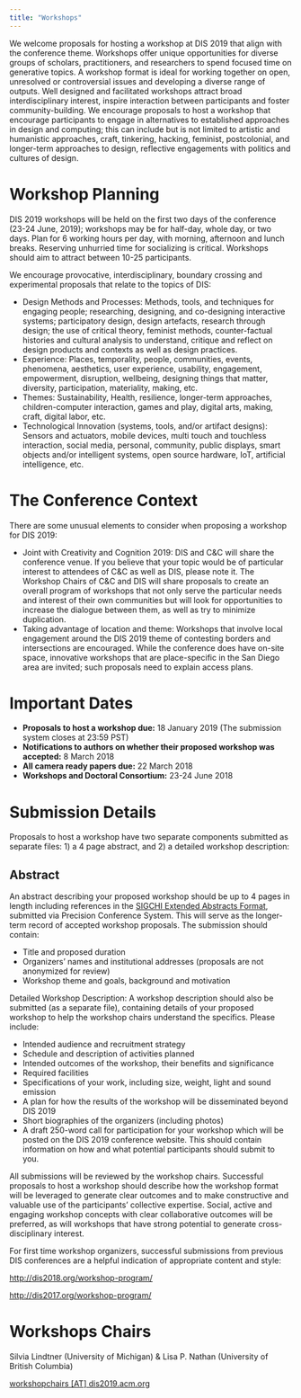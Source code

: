 ```yaml
---
title: "Workshops"
---
```


We welcome proposals for hosting a workshop at DIS 2019 that align with the conference theme. Workshops offer unique opportunities for diverse groups of scholars, practitioners, and researchers to spend focused time on generative topics. A workshop format is ideal for working together on open, unresolved or controversial issues and developing a diverse range of outputs. Well designed and facilitated workshops attract broad interdisciplinary interest, inspire interaction between participants and foster community-building. We encourage proposals to host a workshop that encourage participants to engage in alternatives to established approaches in design and computing; this can include but is not limited to artistic and humanistic approaches, craft, tinkering, hacking, feminist, postcolonial, and longer-term approaches to design, reflective engagements with politics and cultures of design.
 
# Workshop Planning
DIS 2019 workshops will be held on the first two days of the conference (23-24 June, 2019); workshops may be for half-day, whole day, or two days. Plan for 6 working hours per day, with morning, afternoon and lunch breaks. Reserving unhurried time for socializing is critical. Workshops should aim to attract between 10-25 participants.

We encourage provocative, interdisciplinary, boundary crossing and experimental proposals that relate to the topics of DIS:

- Design Methods and Processes: Methods, tools, and techniques for engaging people; researching, designing, and co-designing interactive systems; participatory design, design artefacts, research through design; the use of critical theory, feminist methods, counter-factual histories and cultural analysis to understand, critique and reflect on design products and contexts as well as design practices.
- Experience: Places, temporality, people, communities, events, phenomena, aesthetics, user experience, usability, engagement, empowerment, disruption, wellbeing, designing things that matter, diversity, participation, materiality, making, etc.
- Themes: Sustainability, Health, resilience, longer-term approaches, children-computer interaction, games and play, digital arts, making, craft, digital labor, etc.
- Technological Innovation (systems, tools, and/or artifact designs): Sensors and actuators, mobile devices, multi touch and touchless interaction, social media, personal, community, public displays, smart objects and/or intelligent systems, open source hardware, IoT, artificial intelligence, etc.

# The Conference Context
There are some unusual elements to consider when proposing a workshop for DIS 2019:

- Joint with Creativity and Cognition 2019: DIS and C&C will share the conference venue. If you believe that your topic would be of particular interest to attendees of C&C as well as DIS, please note it. The Workshop Chairs of C&C and DIS will share proposals to create an overall program of workshops that not only serve the particular needs and interest of their own communities but will look for opportunities to increase the dialogue between them, as well as try to minimize duplication.
- Taking advantage of location and theme: Workshops that involve local engagement around the DIS 2019 theme of contesting borders and intersections are encouraged. While the conference does have on-site space, innovative workshops that are place-specific in the San Diego area are invited; such proposals need to explain access plans.

# Important Dates
- **Proposals to host a workshop due:** 18 January 2019 (The submission system closes at 23:59 PST)
- **Notifications to authors on whether their proposed workshop was accepted:** 8 March 2018
- **All camera ready papers due:** 22  March 2018
- **Workshops and Doctoral Consortium:** 23-24 June 2018
 
# Submission Details
Proposals to host a workshop have two separate components submitted as separate files: 1) a 4 page abstract, and 2) a detailed workshop description:
 
## Abstract
An abstract describing your proposed workshop should be up to 4 pages in length including references in the [SIGCHI Extended Abstracts Format](https://sigchi.org/templates/), submitted via Precision Conference System. This will serve as the longer-term record of accepted workshop proposals. The submission should contain:

- Title and proposed duration
- Organizers’ names and institutional addresses (proposals are not anonymized for review)
- Workshop theme and goals, background and motivation
 
Detailed Workshop Description: A workshop description should also be submitted (as a separate file), containing details of your proposed workshop to help the workshop chairs understand the specifics. Please include:

- Intended audience and recruitment strategy
- Schedule and description of activities planned
- Intended outcomes of the workshop, their benefits and significance
- Required facilities
- Specifications of your work, including size, weight, light and sound emission
- A plan for how the results of the workshop will be disseminated beyond DIS 2019
- Short biographies of the organizers (including photos)
- A draft 250-word call for participation for your workshop which will be posted on the DIS 2019 conference website. This should contain information on how and what potential participants should submit to you.
 
All submissions will be reviewed by the workshop chairs. Successful proposals to host a workshop should describe how the workshop format will be leveraged to generate clear outcomes and to make constructive and valuable use of the participants’ collective expertise. Social, active and engaging workshop concepts with clear collaborative outcomes will be preferred, as will workshops that have strong potential to generate cross-disciplinary interest.
 
For first time workshop organizers, successful submissions from previous DIS conferences are a helpful indication of appropriate content and style:
 
http://dis2018.org/workshop-program/
 
http://dis2017.org/workshop-program/
 
# Workshops Chairs
Silvia Lindtner (University of Michigan)  & Lisa P. Nathan (University of British Columbia) 

[workshopchairs [AT] dis2019.acm.org](mailto:workshopchairs@dis2019.acm.org)








